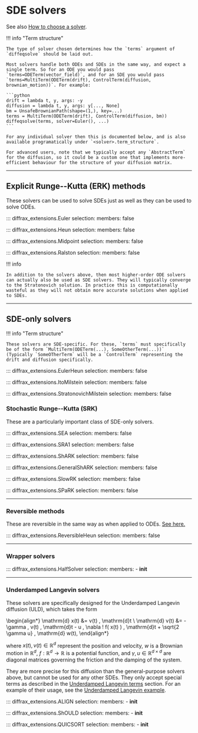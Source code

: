 # SDE solvers

See also [How to choose a solver](../../usage/how-to-choose-a-solver.md#stochastic-differential-equations).

!!! info "Term structure"

    The type of solver chosen determines how the `terms` argument of `diffeqsolve` should be laid out.
    
    Most solvers handle both ODEs and SDEs in the same way, and expect a single term. So for an ODE you would pass `terms=ODETerm(vector_field)`, and for an SDE you would pass `terms=MultiTerm(ODETerm(drift), ControlTerm(diffusion, brownian_motion))`. For example:

    ```python
    drift = lambda t, y, args: -y
    diffusion = lambda t, y, args: y[..., None]
    bm = UnsafeBrownianPath(shape=(1,), key=...)
    terms = MultiTerm(ODETerm(drift), ControlTerm(diffusion, bm))
    diffeqsolve(terms, solver=Euler(), ...)
    ```

    For any individual solver then this is documented below, and is also available programatically under `<solver>.term_structure`.

    For advanced users, note that we typically accept any `AbstractTerm` for the diffusion, so it could be a custom one that implements more-efficient behaviour for the structure of your diffusion matrix.

---

## Explicit Runge--Kutta (ERK) methods

These solvers can be used to solve SDEs just as well as they can be used to solve ODEs.

::: diffrax_extensions.Euler
    selection:
        members: false

::: diffrax_extensions.Heun
    selection:
        members: false

::: diffrax_extensions.Midpoint
    selection:
        members: false

::: diffrax_extensions.Ralston
    selection:
        members: false

!!! info

    In addition to the solvers above, then most higher-order ODE solvers can actually also be used as SDE solvers. They will typically converge to the Stratonovich solution. In practice this is computationally wasteful as they will not obtain more accurate solutions when applied to SDEs.

---

## SDE-only solvers

!!! info "Term structure"

    These solvers are SDE-specific. For these, `terms` must specifically be of the form `MultiTerm(ODETerm(...), SomeOtherTerm(...))` (Typically `SomeOTherTerm` will be a `ControlTerm` representing the drift and diffusion specifically.


::: diffrax_extensions.EulerHeun
    selection:
        members: false

::: diffrax_extensions.ItoMilstein
    selection:
        members: false

::: diffrax_extensions.StratonovichMilstein
    selection:
        members: false

### Stochastic Runge--Kutta (SRK)

These are a particularly important class of SDE-only solvers.

::: diffrax_extensions.SEA
    selection:
        members: false

::: diffrax_extensions.SRA1
    selection:
        members: false

::: diffrax_extensions.ShARK
    selection:
        members: false

::: diffrax_extensions.GeneralShARK
    selection:
        members: false

::: diffrax_extensions.SlowRK
    selection:
        members: false

::: diffrax_extensions.SPaRK
    selection:
        members: false

---

### Reversible methods

These are reversible in the same way as when applied to ODEs. [See here.](./ode_solvers.md#reversible-methods)

::: diffrax_extensions.ReversibleHeun
    selection:
        members: false

---

### Wrapper solvers

::: diffrax_extensions.HalfSolver
    selection:
        members:
            - __init__


---

### Underdamped Langevin solvers

These solvers are specifically designed for the Underdamped Langevin diffusion (ULD),
which takes the form 

\begin{align*}
    \mathrm{d} x(t) &= v(t) \, \mathrm{d}t \\
    \mathrm{d} v(t) &= - \gamma \, v(t) \, \mathrm{d}t - u \,
    \nabla \! f( x(t) ) \, \mathrm{d}t + \sqrt{2 \gamma u} \, \mathrm{d} w(t),
\end{align*}

where $x(t), v(t) \in \mathbb{R}^d$ represent the position
and velocity, $w$ is a Brownian motion in $\mathbb{R}^d$,
$f: \mathbb{R}^d \rightarrow \mathbb{R}$ is a potential function, and
$\gamma , u \in \mathbb{R}^{d \times d}$ are diagonal matrices governing
the friction and the damping of the system.

They are more precise for this diffusion than the general-purpose solvers above, but
cannot be used for any other SDEs. They only accept special terms as described in the
[Underdamped Langevin terms](../terms.md#underdamped-langevin-terms) section. 
For an example of their usage, see the [Underdamped Langevin example](../../examples/underdamped_langevin_example.ipynb).

::: diffrax_extensions.ALIGN
    selection:
        members:
            - __init__

::: diffrax_extensions.ShOULD
    selection:
        members:
            - __init__

::: diffrax_extensions.QUICSORT
    selection:
        members:
            - __init__